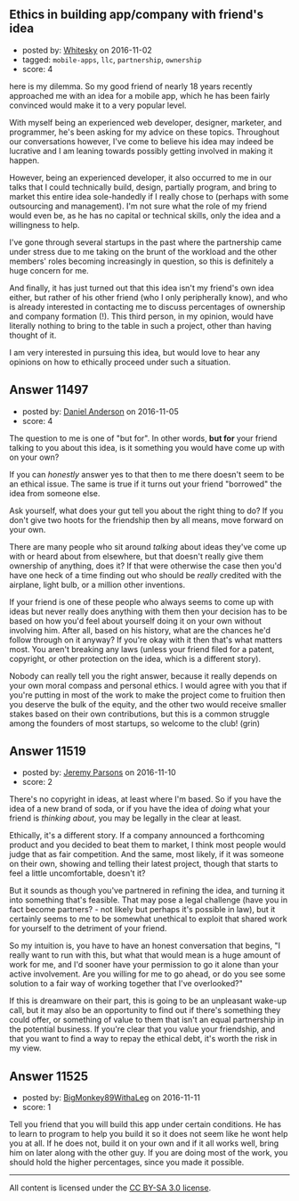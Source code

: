 ## Ethics in building app/company with friend's idea

- posted by: [Whitesky](https://stackexchange.com/users/7994777/whitesky) on 2016-11-02
- tagged: `mobile-apps`, `llc`, `partnership`, `ownership`
- score: 4

here is my dilemma. So my good friend of nearly 18 years recently approached me with an idea for a mobile app, which he has been fairly convinced would make it to a very popular level.

With myself being an experienced web developer, designer, marketer, and programmer, he's been asking for my advice on these topics. Throughout our conversations however, I've come to believe his idea may indeed be lucrative and I am leaning towards possibly getting involved in making it happen.

However, being an experienced developer, it also occurred to me in our talks that I could technically build, design, partially program, and bring to market this entire idea sole-handedly if I really chose to (perhaps with some outsourcing and management). I'm not sure what the role of my friend would even be, as he has no capital or technical skills, only the idea and a willingness to help.

I've gone through several startups in the past where the partnership came under stress due to me taking on the brunt of the workload and the other members' roles becoming increasingly in question, so this is definitely a huge concern for me.

And finally, it has just turned out that this idea isn't my friend's own idea either, but rather of his other friend (who I only peripherally know), and who is already interested in contacting me to discuss percentages of ownership and company formation (!). This third person, in my opinion, would have literally nothing to bring to the table in such a project, other than having thought of it.

I am very interested in pursuing this idea, but would love to hear any opinions on how to ethically proceed under such a situation.









## Answer 11497

- posted by: [Daniel Anderson](https://stackexchange.com/users/8398759/daniel-anderson) on 2016-11-05
- score: 4

The question to me is one of "but for".  In other words, **but for** your friend talking to you about this idea, is it something you would have come up with on your own?

If you can *honestly* answer yes to that then to me there doesn't seem to be an ethical issue.  The same is true if it turns out your friend "borrowed" the idea from someone else.  

Ask yourself, what does your gut tell you about the right thing to do?  If you don't give two hoots for the friendship then by all means, move forward on your own.

There are many people who sit around *talking* about ideas they've come up with or heard about from elsewhere, but that doesn't really give them ownership of anything, does it?  If that were otherwise the case then you'd have one heck of a time finding out who should be *really* credited with the airplane, light bulb, or a million other inventions.  

If your friend is one of these people who always seems to come up with ideas but never really does anything with them then your decision has to be based on how you'd feel about yourself doing it on your own without involving him.  After all, based on his history, what are the chances he'd follow through on it anyway?  If you're okay with it then that's what matters most.  You aren't breaking any laws (unless your friend filed for a patent, copyright, or other protection on the idea, which is a different story).

Nobody can really tell you the right answer, because it really depends on your own moral compass and personal ethics.  I would agree with you that if you're putting in most of the work to make the project come to fruition then you deserve the bulk of the equity, and the other two would receive smaller stakes based on their own contributions, but this is a common struggle among the founders of most startups, so welcome to the club! (grin)


## Answer 11519

- posted by: [Jeremy Parsons](https://stackexchange.com/users/497810/jeremy-parsons) on 2016-11-10
- score: 2

There's no copyright in ideas, at least where I'm based. So if you have the idea of a new brand of soda, or if you have the idea of *doing* what your friend is *thinking about*, you may be legally in the clear at least.

Ethically, it's a different story. If a company announced a forthcoming product and you decided to beat them to market, I think most people would judge that as fair competition. And the same, most likely, if it was someone on their own, showing and telling their latest project, though that starts to feel a little uncomfortable, doesn't it? 

But it sounds as though you've partnered in refining the idea, and turning it into something that's feasible. That may pose a legal challenge (have you in fact become partners? - not likely but perhaps it's possible in law), but it certainly seems to me to be somewhat unethical to exploit that shared work for yourself to the detriment of your friend.

So my intuition is, you have to have an honest conversation that begins, "I really want to run with this, but what that would mean is a huge amount of work for me, and I'd sooner have your permission to go it alone than your active involvement. Are you willing for me to go ahead, or do you see some solution to a fair way of working together that I've overlooked?"

If this is dreamware on their part, this is going to be an unpleasant wake-up call, but it may also be an opportunity to find out if there's something they could offer, or something of value to them that isn't an equal partnership in the potential business. If you're clear that you value your friendship, and that you want to find a way to repay the ethical debt, it's worth the risk in my view.



## Answer 11525

- posted by: [BigMonkey89WithaLeg](https://stackexchange.com/users/8615858/bigmonkey89withaleg) on 2016-11-11
- score: 1

Tell you friend that you will build this app under certain conditions. He has to learn to program to help you build it so it does not seem like he wont help you at all. If he does not, build it on your own and if it all works well, bring him on later along with the other guy. If you are doing most of the work, you should hold the higher percentages, since you made it possible.



---

All content is licensed under the [CC BY-SA 3.0 license](https://creativecommons.org/licenses/by-sa/3.0/).
